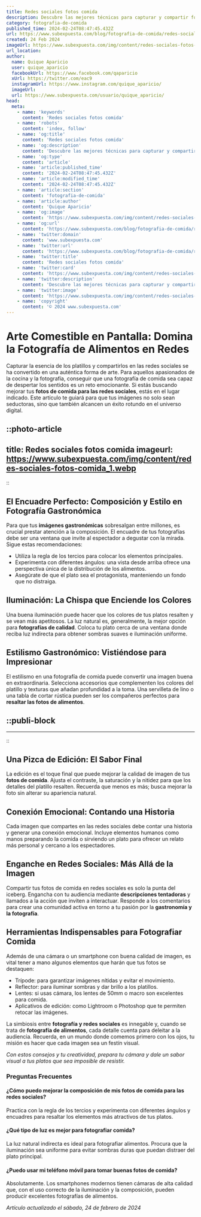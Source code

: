 ```yaml
---
title: Redes sociales fotos comida
description: Descubre las mejores técnicas para capturar y compartir fotos de comida en redes sociales que enamoran al instante. ¡Inspira tus platos ahora!
category: fotografia-de-comida
published_time: 2024-02-24T08:47:45.432Z
url: https://www.subexpuesta.com/blog/fotografia-de-comida/redes-sociales-fotos-comida
created: 24 Feb 2024
imageUrl: https://www.subexpuesta.com/img/content/redes-sociales-fotos-comida_1.webp
url_location:
author:
  name: Quique Aparicio
  user: quique_aparicio
  facebookUrl: https://www.facebook.com/qaparicio
  xUrl: https://twitter.com/eac9
  instagramUrl: https://www.instagram.com/quique_aparicio/
  imageUrl: 
  url: https://www.subexpuesta.com/usuario/quique_aparicio/
head:
  meta:
    - name: 'keywords'
      content: 'Redes sociales fotos comida'
    - name: 'robots'
      content: 'index, follow'
    - name: 'og:title'
      content: 'Redes sociales fotos comida'
    - name: 'og:description'
      content: 'Descubre las mejores técnicas para capturar y compartir fotos de comida en redes sociales que enamoran al instante. ¡Inspira tus platos ahora!'
    - name: 'og:type'
      content: 'article'
    - name: 'article:published_time'
      content: '2024-02-24T08:47:45.432Z'
    - name: 'article:modified_time'
      content: '2024-02-24T08:47:45.432Z'
    - name: 'article:section'
      content: 'fotografia-de-comida'
    - name: 'article:author'
      content: 'Quique Aparicio'
    - name: 'og:image'
      content: 'https://www.subexpuesta.com/img/content/redes-sociales-fotos-comida_1.webp'
    - name: 'og:url'
      content: 'https://www.subexpuesta.com/blog/fotografia-de-comida/redes-sociales-fotos-comida'
    - name: 'twitter:domain'
      content: 'www.subexpuesta.com'
    - name: 'twitter:url'
      content: 'https://www.subexpuesta.com/blog/fotografia-de-comida/redes-sociales-fotos-comida'
    - name: 'twitter:title'
      content: 'Redes sociales fotos comida'
    - name: 'twitter:card'
      content: 'https://www.subexpuesta.com/img/content/redes-sociales-fotos-comida_1.webp'
    - name: 'twitter:description'
      content: 'Descubre las mejores técnicas para capturar y compartir fotos de comida en redes sociales que enamoran al instante. ¡Inspira tus platos ahora!'
    - name: 'twitter:image'
      content: 'https://www.subexpuesta.com/img/content/redes-sociales-fotos-comida_1.webp'
    - name: 'copyright'
      content: '© 2024 www.subexpuesta.com'
---
```

# Arte Comestible en Pantalla: Domina la Fotografía de Alimentos en Redes

Capturar la esencia de los platillos y compartirlos en las redes sociales se ha convertido en una auténtica forma de arte. Para aquellos apasionados de la cocina y la fotografía, conseguir que una fotografía de comida sea capaz de despertar los sentidos es un reto emocionante. Si estás buscando mejorar tus **fotos de comida para las redes sociales**, estás en el lugar indicado. Este artículo te guiará para que tus imágenes no solo sean seductoras, sino que también alcancen un éxito rotundo en el universo digital.


::photo-article
---
title: Redes sociales fotos comida
imageurl: https://www.subexpuesta.com/img/content/redes-sociales-fotos-comida_1.webp
---
::


## El Encuadre Perfecto: Composición y Estilo en Fotografía Gastronómica

Para que tus **imágenes gastronómicas** sobresalgan entre millones, es crucial prestar atención a la composición. El encuadre de tus fotografías debe ser una ventana que invite al espectador a degustar con la mirada. Sigue estas recomendaciones:

- Utiliza la regla de los tercios para colocar los elementos principales.
- Experimenta con diferentes ángulos: una vista desde arriba ofrece una perspectiva única de la distribución de los alimentos.
- Asegúrate de que el plato sea el protagonista, manteniendo un fondo que no distraiga.

## Iluminación: La Chispa que Enciende los Colores

Una buena iluminación puede hacer que los colores de tus platos resalten y se vean más apetitosos. La luz natural es, generalmente, la mejor opción para **fotografías de calidad**. Coloca tu plato cerca de una ventana donde reciba luz indirecta para obtener sombras suaves e iluminación uniforme.

## Estilismo Gastronómico: Vistiéndose para Impresionar

El estilismo en una fotografía de comida puede convertir una imagen buena en extraordinaria. Selecciona accesorios que complementen los colores del platillo y texturas que añadan profundidad a la toma. Una servilleta de lino o una tabla de cortar rústica pueden ser los compañeros perfectos para **resaltar las fotos de alimentos**.


  ::publi-block
  ---
  ---
  ::
  
  
## Una Pizca de Edición: El Sabor Final

La edición es el toque final que puede mejorar la calidad de imagen de tus **fotos de comida**. Ajusta el contraste, la saturación y la nitidez para que los detalles del platillo resalten. Recuerda que menos es más; busca mejorar la foto sin alterar su apariencia natural.

## Conexión Emocional: Contando una Historia

Cada imagen que compartes en las redes sociales debe contar una historia y generar una conexión emocional. Incluye elementos humanos como manos preparando la comida o sirviendo un plato para ofrecer un relato más personal y cercano a los espectadores.

## Enganche en Redes Sociales: Más Allá de la Imagen

Compartir tus fotos de comida en redes sociales es solo la punta del iceberg. Engancha con tu audiencia mediante **descripciones tentadoras** y llamados a la acción que inviten a interactuar. Responde a los comentarios para crear una comunidad activa en torno a tu pasión por la **gastronomía y la fotografía**.

## Herramientas Indispensables para Fotografiar Comida

Además de una cámara o un smartphone con buena calidad de imagen, es vital tener a mano algunos elementos que harán que tus fotos se destaquen:

- Trípode: para garantizar imágenes nítidas y evitar el movimiento.
- Reflector: para iluminar sombras y dar brillo a los platillos.
- Lentes: si usas cámara, los lentes de 50mm o macro son excelentes para comida.
- Aplicativos de edición: como Lightroom o Photoshop que te permiten retocar las imágenes.

La simbiosis entre **fotografía y redes sociales** es innegable y, cuando se trata de **fotografía de alimentos**, cada detalle cuenta para deleitar a la audiencia. Recuerda, en un mundo donde comemos primero con los ojos, tu misión es hacer que cada imagen sea un festín visual.

*Con estos consejos y tu creatividad, prepara tu cámara y dale un sabor visual a tus platos que sea imposible de resistir.*

### Preguntas Frecuentes

#### ¿Cómo puedo mejorar la composición de mis fotos de comida para las redes sociales?
Practica con la regla de los tercios y experimenta con diferentes ángulos y encuadres para resaltar los elementos más atractivos de tus platos.

#### ¿Qué tipo de luz es mejor para fotografiar comida?
La luz natural indirecta es ideal para fotografiar alimentos. Procura que la iluminación sea uniforme para evitar sombras duras que puedan distraer del plato principal.

#### ¿Puedo usar mi teléfono móvil para tomar buenas fotos de comida?
Absolutamente. Los smartphones modernos tienen cámaras de alta calidad que, con el uso correcto de la iluminación y la composición, pueden producir excelentes fotografías de alimentos.

_Artículo actualizado el sábado, 24 de febrero de 2024_